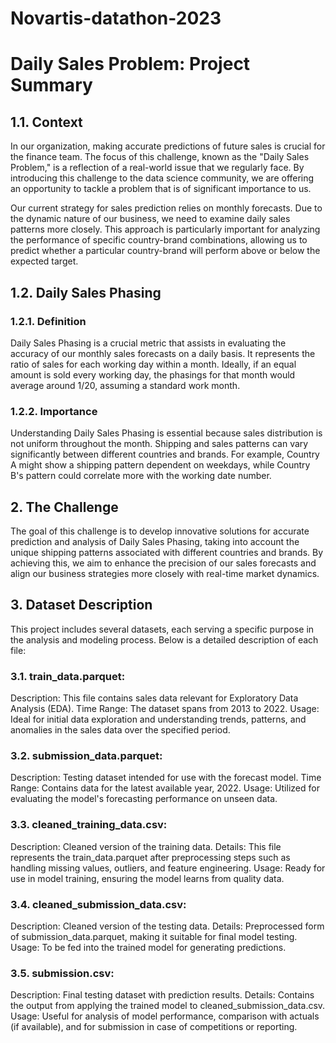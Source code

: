 # Novartis-datathon-2023
# Daily Sales Problem: Project Summary

## 1.1. Context

In our organization, making accurate predictions of future sales is crucial for the finance team. The focus of this challenge, known as the "Daily Sales Problem," is a reflection of a real-world issue that we regularly face. By introducing this challenge to the data science community, we are offering an opportunity to tackle a problem that is of significant importance to us.

Our current strategy for sales prediction relies on monthly forecasts. Due to the dynamic nature of our business, we need to examine daily sales patterns more closely. This approach is particularly important for analyzing the performance of specific country-brand combinations, allowing us to predict whether a particular country-brand will perform above or below the expected target.

## 1.2. Daily Sales Phasing

### 1.2.1. Definition

Daily Sales Phasing is a crucial metric that assists in evaluating the accuracy of our monthly sales forecasts on a daily basis. It represents the ratio of sales for each working day within a month. Ideally, if an equal amount is sold every working day, the phasings for that month would average around 1/20, assuming a standard work month.

### 1.2.2. Importance

Understanding Daily Sales Phasing is essential because sales distribution is not uniform throughout the month. Shipping and sales patterns can vary significantly between different countries and brands. For example, Country A might show a shipping pattern dependent on weekdays, while Country B's pattern could correlate more with the working date number.

## 2. The Challenge

The goal of this challenge is to develop innovative solutions for accurate prediction and analysis of Daily Sales Phasing, taking into account the unique shipping patterns associated with different countries and brands. By achieving this, we aim to enhance the precision of our sales forecasts and align our business strategies more closely with real-time market dynamics.

## 3. Dataset Description
This project includes several datasets, each serving a specific purpose in the analysis and modeling process. Below is a detailed description of each file:

### 3.1. train_data.parquet:

Description: This file contains sales data relevant for Exploratory Data Analysis (EDA).
Time Range: The dataset spans from 2013 to 2022.
Usage: Ideal for initial data exploration and understanding trends, patterns, and anomalies in the sales data over the specified period.

### 3.2. submission_data.parquet:

Description: Testing dataset intended for use with the forecast model.
Time Range: Contains data for the latest available year, 2022.
Usage: Utilized for evaluating the model's forecasting performance on unseen data.

### 3.3. cleaned_training_data.csv:

Description: Cleaned version of the training data.
Details: This file represents the train_data.parquet after preprocessing steps such as handling missing values, outliers, and feature engineering.
Usage: Ready for use in model training, ensuring the model learns from quality data.

### 3.4. cleaned_submission_data.csv:

Description: Cleaned version of the testing data.
Details: Preprocessed form of submission_data.parquet, making it suitable for final model testing.
Usage: To be fed into the trained model for generating predictions.

### 3.5. submission.csv:

Description: Final testing dataset with prediction results.
Details: Contains the output from applying the trained model to cleaned_submission_data.csv.
Usage: Useful for analysis of model performance, comparison with actuals (if available), and for submission in case of competitions or reporting.